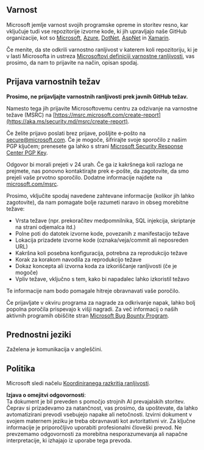 ## Varnost

Microsoft jemlje varnost svojih programske opreme in storitev resno, kar vključuje tudi vse repozitorije izvorne kode, ki jih upravljajo naše GitHub organizacije, kot so [Microsoft](https://github.com/Microsoft), [Azure](https://github.com/Azure), [DotNet](https://github.com/dotnet), [AspNet](https://github.com/aspnet) in [Xamarin](https://github.com/xamarin).

Če menite, da ste odkrili varnostno ranljivost v katerem koli repozitoriju, ki je v lasti Microsofta in ustreza [Microsoftovi definiciji varnostne ranljivosti](https://aka.ms/security.md/definition), vas prosimo, da nam to prijavite na način, opisan spodaj.

## Prijava varnostnih težav

**Prosimo, ne prijavljajte varnostnih ranljivosti prek javnih GitHub težav.**

Namesto tega jih prijavite Microsoftovemu centru za odzivanje na varnostne težave (MSRC) na [https://msrc.microsoft.com/create-report](https://aka.ms/security.md/msrc/create-report).

Če želite prijavo poslati brez prijave, pošljite e-pošto na [secure@microsoft.com](mailto:secure@microsoft.com). Če je mogoče, šifrirajte svoje sporočilo z našim PGP ključem; prenesete ga lahko s strani [Microsoft Security Response Center PGP Key](https://aka.ms/security.md/msrc/pgp).

Odgovor bi morali prejeti v 24 urah. Če ga iz kakršnega koli razloga ne prejmete, nas ponovno kontaktirajte prek e-pošte, da zagotovite, da smo prejeli vaše prvotno sporočilo. Dodatne informacije najdete na [microsoft.com/msrc](https://www.microsoft.com/msrc).

Prosimo, vključite spodaj navedene zahtevane informacije (kolikor jih lahko zagotovite), da nam pomagate bolje razumeti naravo in obseg morebitne težave:

  * Vrsta težave (npr. prekoračitev medpomnilnika, SQL injekcija, skriptanje na strani odjemalca itd.)
  * Polne poti do datotek izvorne kode, povezanih z manifestacijo težave
  * Lokacija prizadete izvorne kode (oznaka/veja/commit ali neposreden URL)
  * Kakršna koli posebna konfiguracija, potrebna za reprodukcijo težave
  * Korak za korakom navodila za reprodukcijo težave
  * Dokaz koncepta ali izvorna koda za izkoriščanje ranljivosti (če je mogoče)
  * Vpliv težave, vključno s tem, kako bi napadalec lahko izkoristil težavo

Te informacije nam bodo pomagale hitreje obravnavati vaše poročilo.

Če prijavljate v okviru programa za nagrade za odkrivanje napak, lahko bolj popolna poročila prispevajo k višji nagradi. Za več informacij o naših aktivnih programih obiščite stran [Microsoft Bug Bounty Program](https://aka.ms/security.md/msrc/bounty).

## Prednostni jeziki

Zaželena je komunikacija v angleščini.

## Politika

Microsoft sledi načelu [Koordiniranega razkritja ranljivosti](https://aka.ms/security.md/cvd).

**Izjava o omejitvi odgovornosti**:  
Ta dokument je bil preveden s pomočjo strojnih AI prevajalskih storitev. Čeprav si prizadevamo za natančnost, vas prosimo, da upoštevate, da lahko avtomatizirani prevodi vsebujejo napake ali netočnosti. Izvirni dokument v svojem maternem jeziku je treba obravnavati kot avtoritativni vir. Za ključne informacije je priporočljivo uporabiti profesionalni človeški prevod. Ne prevzemamo odgovornosti za morebitna nesporazumevanja ali napačne interpretacije, ki izhajajo iz uporabe tega prevoda.
